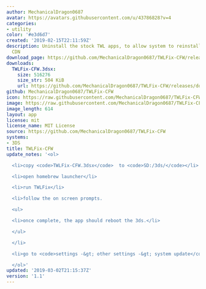 ```yaml
---
author: MechanicalDragon0687
avatar: https://avatars.githubusercontent.com/u/43786828?v=4
categories:
- utility
color: '#e3d6d7'
created: '2019-02-15T22:11:59Z'
description: Uninstall the stock TWL apps, to allow system to reinstall them from
  CDN
download_page: https://github.com/MechanicalDragon0687/TWLFix-CFW/releases
downloads:
  TWLFix-CFW.3dsx:
    size: 516276
    size_str: 504 KiB
    url: https://github.com/MechanicalDragon0687/TWLFix-CFW/releases/download/1.1/TWLFix-CFW.3dsx
github: MechanicalDragon0687/TWLFix-CFW
icon: https://raw.githubusercontent.com/MechanicalDragon0687/TWLFix-CFW/master/icon.png
image: https://raw.githubusercontent.com/MechanicalDragon0687/TWLFix-CFW/master/icon.png
image_length: 614
layout: app
license: mit
license_name: MIT License
source: https://github.com/MechanicalDragon0687/TWLFix-CFW
systems:
- 3DS
title: TWLFix-CFW
update_notes: '<ol>

  <li>copy <code>TWLFix-CFW.3dsx</code>  to <code>SD:/3ds/</code></li>

  <li>open homebrew launcher</li>

  <li>run TWLFix</li>

  <li>follow the on screen prompts.

  <ul>

  <li>once complete, the app should reboot the 3ds.</li>

  </ul>

  </li>

  <li>go to <code>settings -&gt; other settings -&gt; system update</code></li>

  </ol>'
updated: '2019-03-02T21:15:37Z'
version: '1.1'
---
```

